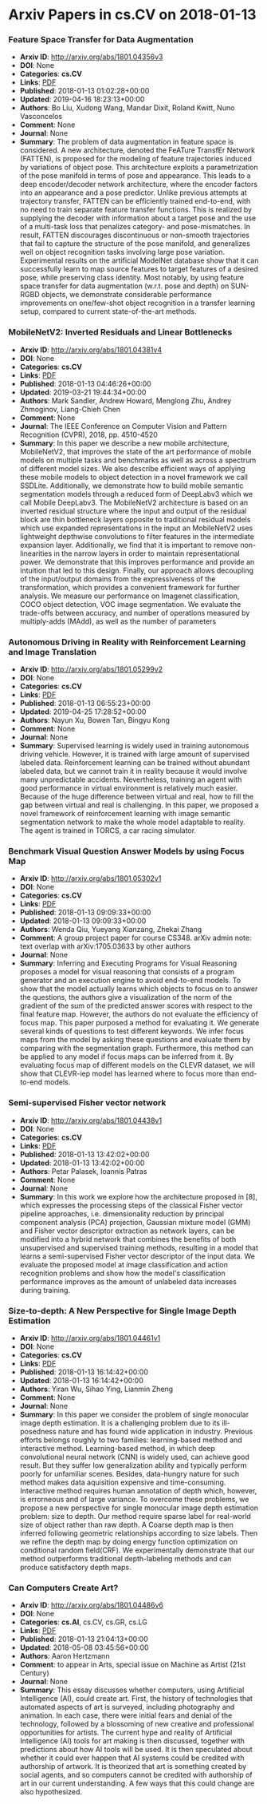 # Arxiv Papers in cs.CV on 2018-01-13
### Feature Space Transfer for Data Augmentation
- **Arxiv ID**: http://arxiv.org/abs/1801.04356v3
- **DOI**: None
- **Categories**: **cs.CV**
- **Links**: [PDF](http://arxiv.org/pdf/1801.04356v3)
- **Published**: 2018-01-13 01:02:28+00:00
- **Updated**: 2019-04-16 18:23:13+00:00
- **Authors**: Bo Liu, Xudong Wang, Mandar Dixit, Roland Kwitt, Nuno Vasconcelos
- **Comment**: None
- **Journal**: None
- **Summary**: The problem of data augmentation in feature space is considered. A new architecture, denoted the FeATure TransfEr Network (FATTEN), is proposed for the modeling of feature trajectories induced by variations of object pose. This architecture exploits a parametrization of the pose manifold in terms of pose and appearance. This leads to a deep encoder/decoder network architecture, where the encoder factors into an appearance and a pose predictor. Unlike previous attempts at trajectory transfer, FATTEN can be efficiently trained end-to-end, with no need to train separate feature transfer functions. This is realized by supplying the decoder with information about a target pose and the use of a multi-task loss that penalizes category- and pose-mismatches. In result, FATTEN discourages discontinuous or non-smooth trajectories that fail to capture the structure of the pose manifold, and generalizes well on object recognition tasks involving large pose variation. Experimental results on the artificial ModelNet database show that it can successfully learn to map source features to target features of a desired pose, while preserving class identity. Most notably, by using feature space transfer for data augmentation (w.r.t. pose and depth) on SUN-RGBD objects, we demonstrate considerable performance improvements on one/few-shot object recognition in a transfer learning setup, compared to current state-of-the-art methods.



### MobileNetV2: Inverted Residuals and Linear Bottlenecks
- **Arxiv ID**: http://arxiv.org/abs/1801.04381v4
- **DOI**: None
- **Categories**: **cs.CV**
- **Links**: [PDF](http://arxiv.org/pdf/1801.04381v4)
- **Published**: 2018-01-13 04:46:26+00:00
- **Updated**: 2019-03-21 19:44:34+00:00
- **Authors**: Mark Sandler, Andrew Howard, Menglong Zhu, Andrey Zhmoginov, Liang-Chieh Chen
- **Comment**: None
- **Journal**: The IEEE Conference on Computer Vision and Pattern Recognition
  (CVPR), 2018, pp. 4510-4520
- **Summary**: In this paper we describe a new mobile architecture, MobileNetV2, that improves the state of the art performance of mobile models on multiple tasks and benchmarks as well as across a spectrum of different model sizes. We also describe efficient ways of applying these mobile models to object detection in a novel framework we call SSDLite. Additionally, we demonstrate how to build mobile semantic segmentation models through a reduced form of DeepLabv3 which we call Mobile DeepLabv3.   The MobileNetV2 architecture is based on an inverted residual structure where the input and output of the residual block are thin bottleneck layers opposite to traditional residual models which use expanded representations in the input an MobileNetV2 uses lightweight depthwise convolutions to filter features in the intermediate expansion layer. Additionally, we find that it is important to remove non-linearities in the narrow layers in order to maintain representational power. We demonstrate that this improves performance and provide an intuition that led to this design. Finally, our approach allows decoupling of the input/output domains from the expressiveness of the transformation, which provides a convenient framework for further analysis. We measure our performance on Imagenet classification, COCO object detection, VOC image segmentation. We evaluate the trade-offs between accuracy, and number of operations measured by multiply-adds (MAdd), as well as the number of parameters



### Autonomous Driving in Reality with Reinforcement Learning and Image Translation
- **Arxiv ID**: http://arxiv.org/abs/1801.05299v2
- **DOI**: None
- **Categories**: **cs.CV**
- **Links**: [PDF](http://arxiv.org/pdf/1801.05299v2)
- **Published**: 2018-01-13 06:55:23+00:00
- **Updated**: 2019-04-25 17:28:52+00:00
- **Authors**: Nayun Xu, Bowen Tan, Bingyu Kong
- **Comment**: None
- **Journal**: None
- **Summary**: Supervised learning is widely used in training autonomous driving vehicle. However, it is trained with large amount of supervised labeled data. Reinforcement learning can be trained without abundant labeled data, but we cannot train it in reality because it would involve many unpredictable accidents. Nevertheless, training an agent with good performance in virtual environment is relatively much easier. Because of the huge difference between virtual and real, how to fill the gap between virtual and real is challenging. In this paper, we proposed a novel framework of reinforcement learning with image semantic segmentation network to make the whole model adaptable to reality. The agent is trained in TORCS, a car racing simulator.



### Benchmark Visual Question Answer Models by using Focus Map
- **Arxiv ID**: http://arxiv.org/abs/1801.05302v1
- **DOI**: None
- **Categories**: **cs.CV**
- **Links**: [PDF](http://arxiv.org/pdf/1801.05302v1)
- **Published**: 2018-01-13 09:09:33+00:00
- **Updated**: 2018-01-13 09:09:33+00:00
- **Authors**: Wenda Qiu, Yueyang Xianzang, Zhekai Zhang
- **Comment**: A group project paper for course CS348. arXiv admin note: text
  overlap with arXiv:1705.03633 by other authors
- **Journal**: None
- **Summary**: Inferring and Executing Programs for Visual Reasoning proposes a model for visual reasoning that consists of a program generator and an execution engine to avoid end-to-end models. To show that the model actually learns which objects to focus on to answer the questions, the authors give a visualization of the norm of the gradient of the sum of the predicted answer scores with respect to the final feature map. However, the authors do not evaluate the efficiency of focus map. This paper purposed a method for evaluating it. We generate several kinds of questions to test different keywords. We infer focus maps from the model by asking these questions and evaluate them by comparing with the segmentation graph. Furthermore, this method can be applied to any model if focus maps can be inferred from it. By evaluating focus map of different models on the CLEVR dataset, we will show that CLEVR-iep model has learned where to focus more than end-to-end models.



### Semi-supervised Fisher vector network
- **Arxiv ID**: http://arxiv.org/abs/1801.04438v1
- **DOI**: None
- **Categories**: **cs.CV**
- **Links**: [PDF](http://arxiv.org/pdf/1801.04438v1)
- **Published**: 2018-01-13 13:42:02+00:00
- **Updated**: 2018-01-13 13:42:02+00:00
- **Authors**: Petar Palasek, Ioannis Patras
- **Comment**: None
- **Journal**: None
- **Summary**: In this work we explore how the architecture proposed in [8], which expresses the processing steps of the classical Fisher vector pipeline approaches, i.e. dimensionality reduction by principal component analysis (PCA) projection, Gaussian mixture model (GMM) and Fisher vector descriptor extraction as network layers, can be modified into a hybrid network that combines the benefits of both unsupervised and supervised training methods, resulting in a model that learns a semi-supervised Fisher vector descriptor of the input data. We evaluate the proposed model at image classification and action recognition problems and show how the model's classification performance improves as the amount of unlabeled data increases during training.



### Size-to-depth: A New Perspective for Single Image Depth Estimation
- **Arxiv ID**: http://arxiv.org/abs/1801.04461v1
- **DOI**: None
- **Categories**: **cs.CV**
- **Links**: [PDF](http://arxiv.org/pdf/1801.04461v1)
- **Published**: 2018-01-13 16:14:42+00:00
- **Updated**: 2018-01-13 16:14:42+00:00
- **Authors**: Yiran Wu, Sihao Ying, Lianmin Zheng
- **Comment**: None
- **Journal**: None
- **Summary**: In this paper we consider the problem of single monocular image depth estimation. It is a challenging problem due to its ill-posedness nature and has found wide application in industry. Previous efforts belongs roughly to two families: learning-based method and interactive method. Learning-based method, in which deep convolutional neural network (CNN) is widely used, can achieve good result. But they suffer low generalization ability and typically perform poorly for unfamiliar scenes. Besides, data-hungry nature for such method makes data aquisition expensive and time-consuming. Interactive method requires human annotation of depth which, however, is errorneous and of large variance.   To overcome these problems, we propose a new perspective for single monocular image depth estimation problem: size to depth. Our method require sparse label for real-world size of object rather than raw depth. A Coarse depth map is then inferred following geometric relationships according to size labels. Then we refine the depth map by doing energy function optimization on conditional random field(CRF). We experimentally demonstrate that our method outperforms traditional depth-labeling methods and can produce satisfactory depth maps.



### Can Computers Create Art?
- **Arxiv ID**: http://arxiv.org/abs/1801.04486v6
- **DOI**: None
- **Categories**: **cs.AI**, cs.CV, cs.GR, cs.LG
- **Links**: [PDF](http://arxiv.org/pdf/1801.04486v6)
- **Published**: 2018-01-13 21:04:13+00:00
- **Updated**: 2018-05-08 03:45:56+00:00
- **Authors**: Aaron Hertzmann
- **Comment**: to appear in Arts, special issue on Machine as Artist (21st Century)
- **Journal**: None
- **Summary**: This essay discusses whether computers, using Artificial Intelligence (AI), could create art. First, the history of technologies that automated aspects of art is surveyed, including photography and animation. In each case, there were initial fears and denial of the technology, followed by a blossoming of new creative and professional opportunities for artists. The current hype and reality of Artificial Intelligence (AI) tools for art making is then discussed, together with predictions about how AI tools will be used. It is then speculated about whether it could ever happen that AI systems could be credited with authorship of artwork. It is theorized that art is something created by social agents, and so computers cannot be credited with authorship of art in our current understanding. A few ways that this could change are also hypothesized.



